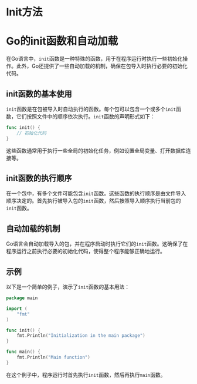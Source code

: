 # Init方法

# Go的init函数和自动加载

在Go语言中，`init`函数是一种特殊的函数，用于在程序运行时执行一些初始化操作。此外，Go还提供了一些自动加载的机制，确保在包导入时执行必要的初始化代码。

## init函数的基本使用

`init`函数是在包被导入时自动执行的函数。每个包可以包含一个或多个`init`函数，它们按照文件中的顺序依次执行。`init`函数的声明形式如下：

```go
func init() {
    // 初始化代码
}
```

这些函数通常用于执行一些全局的初始化任务，例如设置全局变量、打开数据库连接等。

## init函数的执行顺序

在一个包中，有多个文件可能包含`init`函数。这些函数的执行顺序是由文件导入顺序决定的。首先执行被导入包的`init`函数，然后按照导入顺序执行当前包的`init`函数。

## 自动加载的机制

Go语言会自动加载导入的包，并在程序启动时执行它们的`init`函数。这确保了在程序运行之前执行必要的初始化代码，使得整个程序能够正确地运行。

## 示例

以下是一个简单的例子，演示了`init`函数的基本用法：

```go
package main

import (
    "fmt"
)

func init() {
    fmt.Println("Initialization in the main package")
}

func main() {
    fmt.Println("Main function")
}
```

在这个例子中，程序运行时首先执行`init`函数，然后再执行`main`函数。

